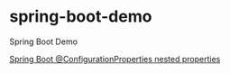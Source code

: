 # spring-boot-demo
Spring Boot Demo

[Spring Boot @ConfigurationProperties nested properties](https://matthung0807.blogspot.com/2020/10/spring-boot-configurationproperties-nested-properties.html)